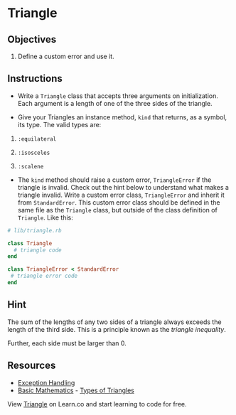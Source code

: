 # Triangle

## Objectives

1. Define a custom error and use it.

## Instructions

* Write a `Triangle` class that accepts three arguments on initialization. Each argument is a length of one of the three sides of the triangle.

* Give your Triangles an instance method, `kind` that returns, as a symbol, its type. The valid types are:

1. `:equilateral`

2. `:isosceles`

3. `:scalene`

* The `kind` method should raise a custom error, `TriangleError` if the triangle is invalid. Check out the hint below to understand what makes a triangle invalid. Write a custom error class, `TriangleError` and inherit it from `StandardError`. This custom error class should be defined in the same file as the `Triangle` class, but outside of the class definition of `Triangle`. Like this:

```ruby
# lib/triangle.rb

class Triangle
  # triangle code
end

class TriangleError < StandardError
 # triangle error code
end
```

## Hint

The sum of the lengths of any two sides of a triangle always exceeds the length of the third side. This is a principle known as the _triangle inequality_.

Further, each side must be larger than 0.

## Resources

* [Exception Handling](http://www.skorks.com/2009/09/ruby-exceptions-and-exception-handling/)
* [Basic Mathematics](http://www.basic-mathematics.com/) - [Types of Triangles](http://www.basic-mathematics.com/types-of-triangles.html)

<p data-visibility='hidden'>View <a href='https://learn.co/lessons/triangle-classification' title='Triangle'>Triangle</a> on Learn.co and start learning to code for free.</p>
